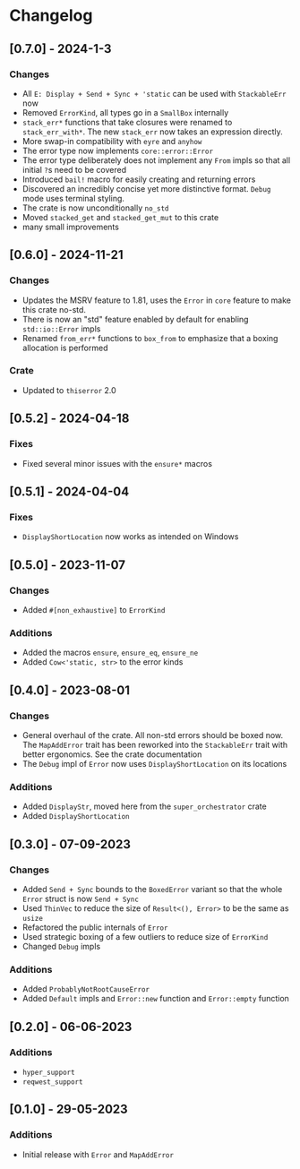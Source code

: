 # Changelog

## [0.7.0] - 2024-1-3
### Changes
- All `E: Display + Send + Sync + 'static` can be used with `StackableErr` now
- Removed `ErrorKind`, all types go in a `SmallBox` internally
- `stack_err*` functions that take closures were renamed to `stack_err_with*`. The new `stack_err` now takes an expression directly.
- More swap-in compatibility with `eyre` and `anyhow`
- The error type now implements `core::error::Error`
- The error type deliberately does not implement any `From` impls so that all initial `?`s need to be covered
- Introduced `bail!` macro for easily creating and returning errors
- Discovered an incredibly concise yet more distinctive format. `Debug` mode uses terminal styling.
- The crate is now unconditionally `no_std`
- Moved `stacked_get` and `stacked_get_mut` to this crate
- many small improvements

## [0.6.0] - 2024-11-21
### Changes
- Updates the MSRV feature to 1.81, uses the `Error` in `core` feature to make this crate no-std.
- There is now an "std" feature enabled by default for enabling `std::io::Error` impls
- Renamed `from_err*` functions to `box_from` to emphasize that a boxing allocation is performed

### Crate
- Updated to `thiserror` 2.0

## [0.5.2] - 2024-04-18
### Fixes
- Fixed several minor issues with the `ensure*` macros

## [0.5.1] - 2024-04-04
### Fixes
- `DisplayShortLocation` now works as intended on Windows

## [0.5.0] - 2023-11-07
### Changes
- Added `#[non_exhaustive]` to `ErrorKind`

### Additions
- Added the macros `ensure`, `ensure_eq`, `ensure_ne`
- Added `Cow<'static, str>` to the error kinds

## [0.4.0] - 2023-08-01
### Changes
- General overhaul of the crate. All non-std errors should be boxed now. The `MapAddError` trait has
  been reworked into the `StackableErr` trait with better ergonomics. See the crate documentation
- The `Debug` impl of `Error` now uses `DisplayShortLocation` on its locations

### Additions
- Added `DisplayStr`, moved here from the `super_orchestrator` crate
- Added `DisplayShortLocation`

## [0.3.0] - 07-09-2023
### Changes
- Added  `Send + Sync` bounds to the `BoxedError` variant so that the whole `Error` struct is now `Send + Sync`
- Used `ThinVec` to reduce the size of `Result<(), Error>` to be the same as `usize`
- Refactored the public internals of `Error`
- Used strategic boxing of a few outliers to reduce size of `ErrorKind`
- Changed `Debug` impls

### Additions
- Added `ProbablyNotRootCauseError`
- Added `Default` impls and `Error::new` function and `Error::empty` function

## [0.2.0] - 06-06-2023
### Additions
- `hyper_support`
- `reqwest_support`

## [0.1.0] - 29-05-2023
### Additions
- Initial release with `Error` and `MapAddError`
